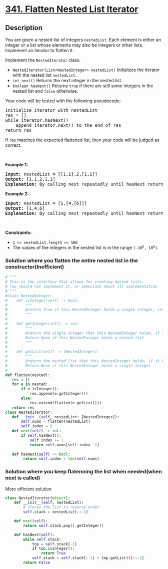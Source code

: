 # [341. Flatten Nested List Iterator](https://leetcode.com/problems/flatten-nested-list-iterator)


## Description

<!-- description:start -->

<p>You are given a nested list of integers <code>nestedList</code>. Each element is either an integer or a list whose elements may also be integers or other lists. Implement an iterator to flatten it.</p>

<p>Implement the <code>NestedIterator</code> class:</p>

<ul>
	<li><code>NestedIterator(List&lt;NestedInteger&gt; nestedList)</code> Initializes the iterator with the nested list <code>nestedList</code>.</li>
	<li><code>int next()</code> Returns the next integer in the nested list.</li>
	<li><code>boolean hasNext()</code> Returns <code>true</code> if there are still some integers in the nested list and <code>false</code> otherwise.</li>
</ul>

<p>Your code will be tested with the following pseudocode:</p>

<pre>
initialize iterator with nestedList
res = []
while iterator.hasNext()
    append iterator.next() to the end of res
return res
</pre>

<p>If <code>res</code> matches the expected flattened list, then your code will be judged as correct.</p>

<p>&nbsp;</p>
<p><strong class="example">Example 1:</strong></p>

<pre>
<strong>Input:</strong> nestedList = [[1,1],2,[1,1]]
<strong>Output:</strong> [1,1,2,1,1]
<strong>Explanation:</strong> By calling next repeatedly until hasNext returns false, the order of elements returned by next should be: [1,1,2,1,1].
</pre>

<p><strong class="example">Example 2:</strong></p>

<pre>
<strong>Input:</strong> nestedList = [1,[4,[6]]]
<strong>Output:</strong> [1,4,6]
<strong>Explanation:</strong> By calling next repeatedly until hasNext returns false, the order of elements returned by next should be: [1,4,6].
</pre>

<p>&nbsp;</p>
<p><strong>Constraints:</strong></p>

<ul>
	<li><code>1 &lt;= nestedList.length &lt;= 500</code></li>
	<li>The values of the integers in the nested list is in the range <code>[-10<sup>6</sup>, 10<sup>6</sup>]</code>.</li>
</ul>

### Solution where you flatten the entire nested list in the constructor(Inefficient)
```python
# """
# This is the interface that allows for creating nested lists.
# You should not implement it, or speculate about its implementation
# """
#class NestedInteger:
#    def isInteger(self) -> bool:
#        """
#        @return True if this NestedInteger holds a single integer, rather than a nested list.
#        """
#
#    def getInteger(self) -> int:
#        """
#        @return the single integer that this NestedInteger holds, if it holds a single integer
#        Return None if this NestedInteger holds a nested list
#        """
#
#    def getList(self) -> [NestedInteger]:
#        """
#        @return the nested list that this NestedInteger holds, if it holds a nested list
#        Return None if this NestedInteger holds a single integer
#    
def flatten(nested):
   res = []
   for e in nested:
       if e.isInteger():
           res.append(e.getInteger())
       else:
           res.extend(flatten(e.getList()))
   return res
class NestedIterator:
   def __init__(self, nestedList: [NestedInteger]):
       self.nums = flatten(nestedList)
       self.index = 0
   def next(self) -> int:
       if self.hasNext():
           self.index += 1
           return self.nums[self.index -1]
  
   def hasNext(self) -> bool:
        return self.index < len(self.nums)
```


### Solution where you keep flatenning the list when needed(when next is called)
More efficient solution
```python
class NestedIterator(object):
    def __init__(self, nestedList):
        # Stores the list in reverse order
        self.stack = nestedList[::-1]

    def next(self):
        return self.stack.pop().getInteger()

    def hasNext(self):
        while self.stack:
            top = self.stack[-1]
            if top.isInteger():
                return True
            self.stack = self.stack[:-1] + top.getList()[::-1]
        return False
```

